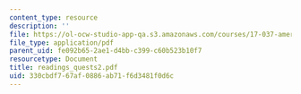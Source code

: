 ```yaml
---
content_type: resource
description: ''
file: https://ol-ocw-studio-app-qa.s3.amazonaws.com/courses/17-037-american-political-thought-spring-2004/330cbdf767af0886ab71f6d3481f0d6c_readings_quests2.pdf
file_type: application/pdf
parent_uid: fe092b65-2ae1-d4bb-c399-c60b523b10f7
resourcetype: Document
title: readings_quests2.pdf
uid: 330cbdf7-67af-0886-ab71-f6d3481f0d6c
---
```

